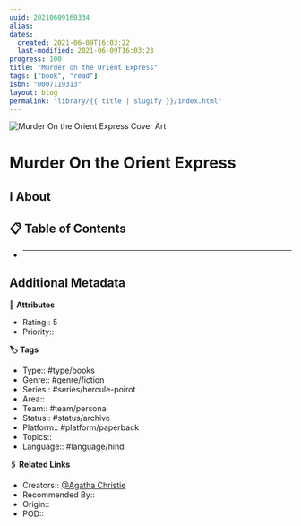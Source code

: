 ```yaml
---
uuid: 20210609160334
alias:
dates:
  created: 2021-06-09T16:03:22
  last-modified: 2021-06-09T16:03:23
progress: 100
title: "Murder on the Orient Express"
tags: ["book", "read"]
isbn: "0007119313"
layout: blog
permalink: "library/{{ title | slugify }}/index.html"
---
```


![Murder On the Orient Express Cover Art](https://i.gr-assets.com/images/S/compressed.photo.goodreads.com/books/1610704688l/21099828._SY475_.jpg)

# Murder On the Orient Express

## ℹ️ About

## 📋 Table of Contents

- ***

## Additional Metadata

**🧰 Attributes**

- Rating:: 5
- Priority::

**🏷 Tags**

- Type:: #type/books
- Genre:: #genre/fiction
- Series:: #series/hercule-poirot
- Area::
- Team:: #team/personal
- Status:: #status/archive
- Platform:: #platform/paperback
- Topics::
- Language:: #language/hindi

**🖇️ Related Links**

- Creators:: [@Agatha Christie](🧔%20Private/People/@Agatha%20Christie.md)
- Recommended By::
- Origin::
- POD::

